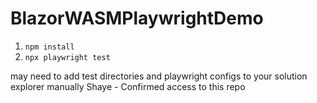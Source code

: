 # BlazorWASMPlaywrightDemo

1. `npm install`
2. `npx playwright test`

may need to add test directories and playwright configs to your solution explorer manually
Shaye - Confirmed access to this repo
